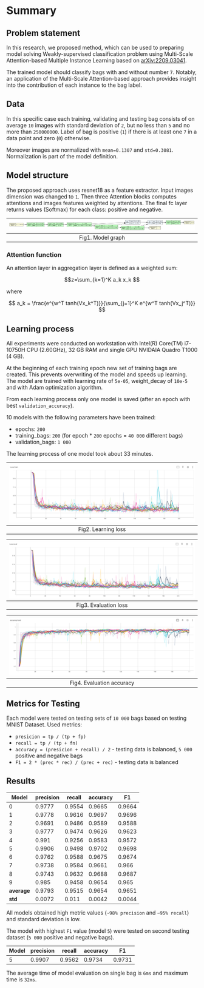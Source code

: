 # Summary
## Problem statement
In this research, we proposed method, which can be used to preparing model solving Weakly-supervised classification problem using 
Multi-Scale Attention-based Multiple Instance Learning based on [arXiv:2209.03041](https://arxiv.org/abs/2209.03041).


The trained model should classify bags with and without number `7`.
Notably, an application of the Multi-Scale Attention-based approach provides insight into the contribution of each instance to the bag label. 

## Data
In this specific case each training, validating and testing bag consists of on average `10` images with standard deviation of `2`, but no less
than `5` and no more than `250000000`. Label of bag is positive (`1`) if there is at least one `7` in a data point and zero (`0`) otherwise.

Moreover images are normalized with `mean=0.1307` and `std=0.3081`. Normalization is part of the model definition.

## Model structure
The proposed approach uses resnet18 as a feature extractor. Input images dimension was changed to `1`. 
Then three Attention blocks computes attentions and images features weighted by attentions.
The final fc layer returns values (Softmax) for each class: positive and negative.

|  ![](assets/moded_grpah.png)  |
|:-----------------------------:|
|       Fig1. Model graph       |

### Attention function 
An attention layer in aggregation layer is defined as a weighted sum:

$$z=\sum_{k=1}^K a_k x_k $$

where

$$ a_k = \frac{e^{w^T tanh(Vx_k^T)}}{\sum_{j=1}^K e^{w^T tanh(Vx_j^T)}} $$

## Learning process
All experiments were conducted on workstation with Intel(R) Core(TM) i7-10750H CPU (2.60GHz), 32 GB RAM and single GPU NVIDAIA Quadro T1000 (4 GB).

At the beginning of each training epoch new set of training bags are created. This prevents overwriting of the model and speeds up learning.
The model are trained with learning rate of `5e-05`, weight_decay of `10e-5` and with Adam optimization algorithm.

From each learning process only one model is saved (after an epoch with best `validation_accuracy`).

10 models with the following parameters have been trained:
* epochs: `200`
* training_bags: `200` (for epoch * `200` epochs = `40 000` different bags)
* validation_bags: `1 000`

The learning process of one model took about 33 minutes.

| ![](assets/train_loss.png) |
|:--------------------------:|
|    Fig2. Learning loss     |

|  ![](assets/eval_loss.png)  |
|:---------------------------:|
|    Fig3. Evaluation loss    |

|  ![](assets/eval_acc.png)   |
|:---------------------------:|
|  Fig4. Evaluation accuracy  |

## Metrics for Testing
Each model were tested on testing sets of `10 000` bags based on testing MNIST Dataset. Used metrics:
* `presicion = tp / (tp + fp)`
* `recall = tp / (tp + fn)`
* `accuracy = (presicion + recall) / 2` - testing data is balanced, `5 000` positive and negative bags
* `F1 = 2 * (prec * rec) / (prec + rec)` - testing data is balanced

## Results
| Model       |   precision |   recall |   accuracy |     F1 |
|-------------|-------------|----------|------------|--------|
| 0           |      0.9777 |   0.9554 |     0.9665 | 0.9664 |
| 1           |      0.9778 |   0.9616 |     0.9697 | 0.9696 |
| 2           |      0.9691 |   0.9486 |     0.9589 | 0.9588 |
| 3           |      0.9777 |   0.9474 |     0.9626 | 0.9623 |
| 4           |      0.991  |   0.9256 |     0.9583 | 0.9572 |
| 5           |      0.9906 |   0.9498 |     0.9702 | 0.9698 |
| 6           |      0.9762 |   0.9588 |     0.9675 | 0.9674 |
| 7           |      0.9738 |   0.9584 |     0.9661 | 0.966  |
| 8           |      0.9743 |   0.9632 |     0.9688 | 0.9687 |
| 9           |      0.985  |   0.9458 |     0.9654 | 0.965  |
| **average** |      0.9793 |   0.9515 |     0.9654 | 0.9651 |
| **std**     |      0.0072 |   0.011  |     0.0042 | 0.0044 |

All models obtained high metric values (`~98% precision` and `~95% recall`) and standard deviation is low.

The model with highest `F1` value (model `5`) were tested on second testing dataset (`5 000` positive and negative bags).

|   Model |   precision |   recall |   accuracy |     F1 |
|---------|-------------|----------|------------|--------|
|       5 |      0.9907 |   0.9562 |     0.9734 | 0.9731 |

The average time of model evaluation on single bag is `6ms` and maximum time is `32ms`. 
